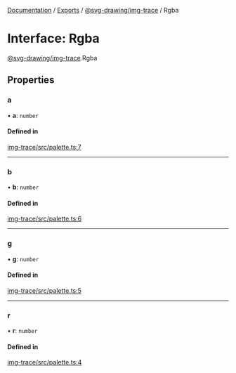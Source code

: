 [Documentation](../README.md) / [Exports](../modules.md) / [@svg-drawing/img-trace](../modules/svg_drawing_img_trace.md) / Rgba

# Interface: Rgba

[@svg-drawing/img-trace](../modules/svg_drawing_img_trace.md).Rgba

## Properties

### a

• **a**: `number`

#### Defined in

[img-trace/src/palette.ts:7](https://github.com/kmkzt/svg-drawing/blob/aa15570/packages/img-trace/src/palette.ts#L7)

___

### b

• **b**: `number`

#### Defined in

[img-trace/src/palette.ts:6](https://github.com/kmkzt/svg-drawing/blob/aa15570/packages/img-trace/src/palette.ts#L6)

___

### g

• **g**: `number`

#### Defined in

[img-trace/src/palette.ts:5](https://github.com/kmkzt/svg-drawing/blob/aa15570/packages/img-trace/src/palette.ts#L5)

___

### r

• **r**: `number`

#### Defined in

[img-trace/src/palette.ts:4](https://github.com/kmkzt/svg-drawing/blob/aa15570/packages/img-trace/src/palette.ts#L4)
